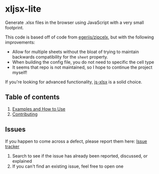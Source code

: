 xljsx-lite
=======

Generate .xlsx files in the browser using JavaScript with a very small footprint.

This code is based off of code from [egeriis/zipcelx](https://github.com/egeriis/zipcelx), but with the following improvements:
- Allow for multiple sheets without the bloat of trying to maintain backwards compatibility for the `sheet` property.
- When building the config file, you do not need to specific the cell type
- It seems that repo is not maintained, so I hope to continue the project myself!

If you're looking for advanced functionality, [js-xlsx](https://github.com/SheetJS/js-xlsx) is a solid choice.

## Table of contents
1. [Examples and How to Use](https://github.com/elliotstoner/xljsx-lite-examples/)
2. [Contributing](https://github.com/elliotstoner/xljsx-lite/wiki/Contributing)

## Issues
If you happen to come across a defect, please report them here: [Issue tracker](https://github.com/elliotstoner/xljsx-lite/issues)
1. Search to see if the issue has already been reported, discussed, or explained
2. If you can't find an existing issue, feel free to open one
